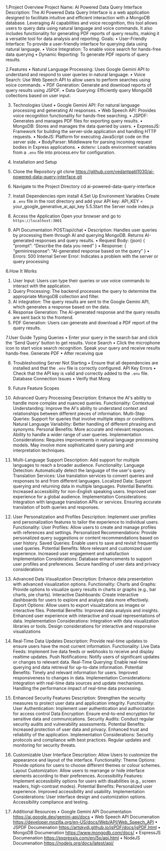 1.Project Overview
Project Name: AI Powered Data Query Interface
Description: The AI Powered Data Query Interface is a web application designed to
facilitate intuitive and efficient interaction with a MongoDB database. Leveraging AI
capabilities and voice recognition, this tool allows users to query data using natural language
and voice commands. It also includes functionality for generating PDF reports of query
results, making it a versatile tool for data analysis and reporting.
Goals:
    • User-Friendly Interface: To provide a user-friendly interface for querying data using natural language.
    • Voice Integration: To enable voice search for hands-free data querying
    • Dynamic Reporting: To generate PDF reports of query results.

2.Features
    • Natural Language Processing: Uses Google Gemini API to understand and respond to user queries in natural language.
    • Voice Search: Use Web Speech API to allow users to perform   searches using voice commands.
    • PDF Generation: Generate and download reports of query results using JSPDF.
    • Data Querying: Efficiently query MongoDB collections based on user input.

3. Technologies Used
    • Google Gemini API: For natural language processing and generating AI responses.
    • Web Speech API: Provides voice recognition functionality for hands-free searching.
    • JSPDF: Generates and manages PDF files for exporting query results.
    • MongoDB: Stores and manages the data queried by users.
    • ExpressJS: Framework for building the server-side application and handling HTTP requests.
    • NodeJS: Platform for executing JavaScript code on the server side.
    • BodyParser: Middleware for parsing incoming request bodies in Express applications.
    • dotenv: Loads environment variables from a `.env` file into process.env for configuration.

4. Installation and Setup
1. Clone the Repository
    git clone https://github.com/vedantpatil1030/ai-powered-data-query-interface.git
2. Navigate to the Project Directory
    cd ai-powered-data-query-interface
3. Install Dependencies
npm install
4.Set Up Environment Variables
Create a `.env` file in the root directory and add your API key:
API_KEY = your_google_generative_ai_api_key
5.5.Start the Server
node index.js
6. Access the Application
Open your browser and go to `https://localhost:3001`

5. API Documentation
POST/api/chat
• Description: Handles user queries by processing them through AI and querying
MongoDB. Returns AI-generated responses and query results.
• Request Body: (json)
{
 “prompt”: “Describe the data you need”
}
• Response:
{
 “geminiresponse”: “AI-generated response based on the query”
}
• Errors: 500 Internal Server Error: Indicates a problem with the server or query
processing

6.How It Works
1. User Input: Users can type their queries or use voice commands to interact
with the application.
2. Query Processing: The backend processes the query to determine the
appropriate MongoDB collection and filter.
3. AI integration: The query results are sent to the Google Gemini API, which
generates a response based on the data.
4. Response Generation: The AI-generated response and the query results are
sent back to the frontend.
5. PDF Generation: Users can generate and download a PDF report of the query
results.


7.User Guide
Typing Queries
• Enter your query in the search bar and click the 'Send Query' button to get results.
Voice Search
• Click the microphone icon to start voice search recognition. Speak your query and
receive results hands-free.
Generate PDF
• After receiving que

8. Troubleshooting
Server Not Starting
• Ensure that all dependencies are installed and that the `.env` file is correctly
configured.
API Key Errors
• Check that the API key is valid and correctly added to the `.env` file.
Database Connection Issues
• Verify that Mong

9. Future Feature Scopes
1. Advanced Query Processing
Description:
Enhance the AI's ability to handle more complex and nuanced queries.
Functionality:
Contextual Understanding: Improve the AI's ability to understand context and
relationships between different pieces of information.
Multi-Step Queries: Support for queries that involve multiple steps or conditions.
Natural Language Variability: Better handling of different phrasing and synonyms.
Personal Benefits:
More accurate and relevant responses.
Ability to handle a wider range of user queries.
Implementation Considerations:
Requires improvements in natural language processing models.
May involve more sophisticated query parsing and interpretation techniques.

2. Multi-Language Support
Description:
Add support for multiple languages to reach a broader audience.
Functionality:
Language Detection: Automatically detect the language of the user's query.
Translation Services: Use translation services to convert queries and responses to
and from different languages.
Localized Data: Support querying and returning data in multiple languages.
Potential Benefits:
Increased accessibility for non-English speaking users.
Improved user experience for a global audience.
Implementation Considerations:
Integration with language translation APIs or services.
Ensuring accurate translation of both queries and responses.

3. User Personalization and Profiles
Description:
Implement user profiles and personalization features to tailor the experience to
individual users.
Functionality:
User Profiles: Allow users to create and manage profiles with references and
settings.
Personalized Recommendations: Provide personalized query suggestions or content
recommendations based on user history.
Saved Queries: Enable users to save and revisit frequently used queries.
Potential Benefits:
More relevant and customized user experience.
Increased user engagement and satisfaction
Implementation Considerations:
Database enhancements to support user profiles and preferences.
Secure handling of user data and privacy considerations

4. Advanced Data Visualization
Description:
Enhance data presentation with advanced visualization options.
Functionality:
Charts and Graphs: Provide options to visualize query results in charts or graphs
(e.g., bar charts, pie charts).
Interactive Dashboards: Create interactive dashboards for users to explore and
analyze data more effectively.
Export Options: Allow users to export visualizations as images or interactive files.
Potential Benefits:
Improved data analysis and insights.
Enhanced user experience with interactive and visual representations of data.
Implementation Considerations:
Integration with data visualization libraries or tools.
Design considerations for interactive and responsive visualizations

5. Real-Time Data Updates
Description:
Provide real-time updates to ensure users have the most current information.
Functionality:
Live Data Feeds: Implement live data feeds or webhooks to receive and display realtime updates.
Push Notifications: Notify users of significant updates or changes to relevant data.
Real-Time Querying: Enable real-time querying and data retrieval for up-to-date
information.
Potential Benefits:
Timely and relevant information for users.
Improved responsiveness to changes in data.
Implementation Considerations:
Integration with real-time data sources and update mechanisms.
Handling the performance impact of real-time data processing.

6. Enhanced Security Features
Description:
Strengthen the security measures to protect user data and application integrity.
Functionality:
User Authentication: Implement user authentication and authorization for access
control
Data Encryption: Ensure end-to-end encryption for sensitive data and
communications.
Security Audits: Conduct regular security audits and vulnerability assessments.
Potential Benefits:
Increased protection of user data and privacy.
Enhanced trust and reliability of the application.
Implementation Considerations:
Security protocols and compliance with best practices.
Regular updates and monitoring for security threats.

7. Customizable User Interface
Description:
Allow Users to customize the appearance and layout of the interface.
Functionality:
Theme Options: Provide options for users to choose different themes or colour
schemes.
Layout Customization: Allow users to rearrange or hide interface elements according
to their preferences.
Accessibility Features: Implement accessibility options for users with disabilities
(e.g., screen readers, high-contrast modes).
Potential Benefits:
Personalized user experience.
Improved accessibility and usability.
Implementation Considerations:
User interface design and customization options.
Accessibility compliance and testing.

10. Additional Resources
• Google Gemini API Documentation
 https://ai.google.dev/gemini-api/docs
• Web Speech API Documenation
 https://developer.mozilla.org/en-US/docs/Web/API/Web_Speech_API
• JSPDF Documenation
 https://artskydj.github.io/jsPDF/docs/jsPDF.html
• MongoDB  Documenation
 https://www.mongodb.com/docs/
• ExpressJS Documenation
 https://expressjs.com/en/5x/api.html
• NodeJS  Documenation
https://nodejs.org/docs/latest/api/